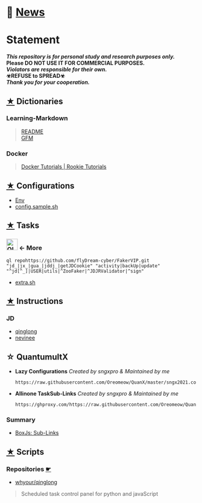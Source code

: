 # 📌 [News](./Log/News.md#news)


# Statement

***This repository is for personal study and research purposes only.***    
**Please DO NOT USE IT FOR COMMERCIAL PURPOSES.**  
***Violators are responsible for their own.***  
**☣REFUSE to SPREAD☣**   
***Thank you for your cooperation.***

## [★](./Dict) Dictionaries
### Learning-Markdown
> [README](https://github.com/Oreomeow/README#readme)  
> [GFM](https://592592.xyz/2020/Github_Flavored_Markdown/#%E7%9B%AE%E5%BD%95)
### Docker
> [Docker Tutorials | Rookie Tutorials](https://www.runoob.com/docker/docker-tutorial.html)  


## [★](./Conf) Configurations  
- [Env](./Conf#readme)
- [config.sample.sh](./Conf/Qinglong/config.sample.sh)


## [★](./Tasks) Tasks
### [<img src="/Icons/qinglong/QL.png" title="QL" width="30" height="30" />][QL] ← More
```
ql repohttps://github.com/flyDream-cyber/FakerVIP.git "jd_|jx_|gua_|jddj_|getJDCookie" "activity|backUp|update" "^jd[^_]|USER|utils|^ZooFaker|^JDJRValidator|^sign"
```
- [extra.sh](./Tasks/qlrepo/extra.sh)


## [★](./INS) Instructions
### JD 
- [qinglong](./INS/JD/qinglong#readme)   
- [nevinee](./INS/JD/nevinee#readme)  


## ☆ QuantumultX
- **Lazy Configurations** *Created by sngxpro & Maintained by me*
  ```  
  https://raw.githubusercontent.com/Oreomeow/QuanX/master/sngx2021.conf
  ```
 
- **Allinone TaskSub-Links** *Created by sngxpro & Maintained by me*
  ```
  https://ghproxy.com/https://raw.githubusercontent.com/Oreomeow/QuanX/master/task/AllinOne.json
  ```

### Summary
- [BoxJs: Sub-Links](./QX/BoxJs#readme)  


## [★](./Scripts) Scripts 
### Repositories [☛](./Scripts#repositories)
- [whyour/qinglong](https://github.com/whyour/qinglong)
> Scheduled task control panel for python and javaScript



[QL]:./Tasks/qlrepo#readme
